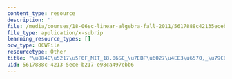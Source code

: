 ```yaml
---
content_type: resource
description: ''
file: /media/courses/18-06sc-linear-algebra-fall-2011/5617888c42135eceb217e98ca497ebb6_884c52175f0f_MIT_18.06SC_7ebf60274ee36570-_79cb_2011.vtt
file_type: application/x-subrip
learning_resource_types: []
ocw_type: OCWFile
resourcetype: Other
title: "\u884C\u5217\u5F0F_MIT_18.06SC_\u7EBF\u6027\u4EE3\u6570,_\u79CB_2011.srt"
uid: 5617888c-4213-5ece-b217-e98ca497ebb6
---
```

